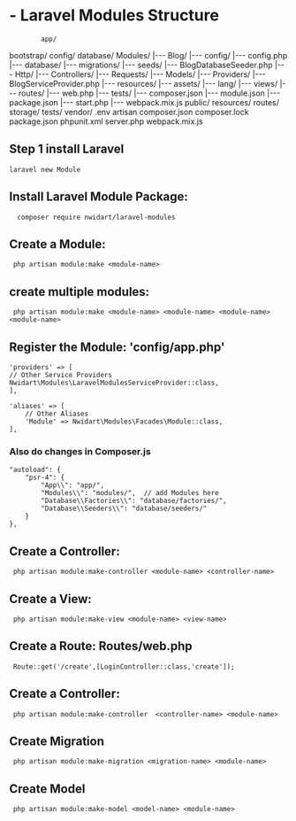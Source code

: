 # - Laravel Modules Structure
            app/
bootstrap/
config/
database/
Modules/
    |--- Blog/
         |--- config/
              |--- config.php
         |--- database/
              |--- migrations/
              |--- seeds/
                   |--- BlogDatabaseSeeder.php
         |--- Http/
              |--- Controllers/
              |--- Requests/
         |--- Models/
         |--- Providers/
              |--- BlogServiceProvider.php
         |--- resources/
              |--- assets/
              |--- lang/
              |--- views/
         |--- routes/
              |--- web.php
         |--- tests/
         |--- composer.json
         |--- module.json
         |--- package.json
         |--- start.php
         |--- webpack.mix.js
    public/
    resources/
    routes/
    storage/
    tests/
    vendor/
    .env
    artisan
    composer.json
    composer.lock
    package.json
    phpunit.xml
    server.php
    webpack.mix.js
## Step 1 install Laravel
    laravel new Module


## Install Laravel Module Package:
      composer require nwidart/laravel-modules


## Create a Module:
     php artisan module:make <module-name>
     
## create multiple modules:
     php artisan module:make <module-name> <module-name> <module-name> <module-name>

## Register the Module:  'config/app.php'
    'providers' => [
    // Other Service Providers
    Nwidart\Modules\LaravelModulesServiceProvider::class,
    ],

    'aliases' => [
        // Other Aliases
        'Module' => Nwidart\Modules\Facades\Module::class,
    ],

### Also do changes in Composer.js
    "autoload": {
        "psr-4": {
            "App\\": "app/",
            "Modules\\": "modules/",  // add Modules here 
            "Database\\Factories\\": "database/factories/",
            "Database\\Seeders\\": "database/seeders/"
        }
    },


## Create a Controller:
     php artisan module:make-controller <module-name> <controller-name>

## Create a View:

     php artisan module:make-view <module-name> <view-name>

## Create a Route: Routes/web.php
     Route::get('/create',[LoginController::class,'create']);
     
## Create a Controller:
     php artisan module:make-controller  <controller-name> <module-name>


## Create Migration
     php artisan module:make-migration <migration-name> <module-name>
     
## Create Model
     php artisan module:make-model <model-name> <module-name>
